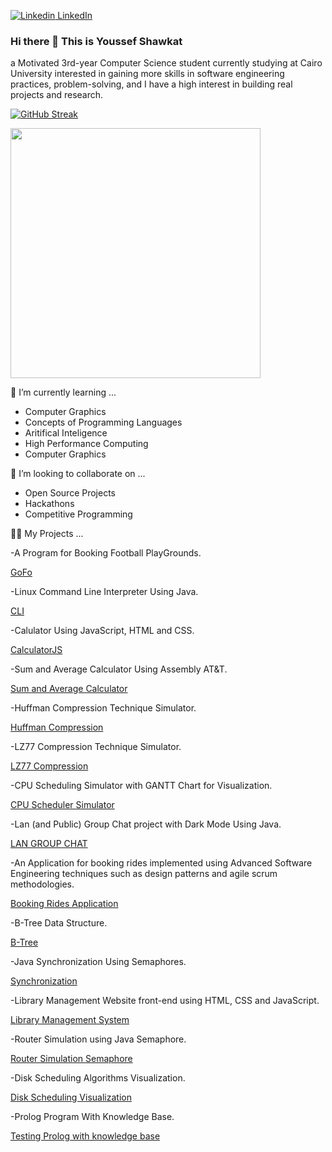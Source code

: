 [![Linkedin](https://i.stack.imgur.com/gVE0j.png) LinkedIn](https://www.linkedin.com/in/youssef-shawkat-826250138/)
&nbsp;
### Hi there 👋 This is Youssef Shawkat

a Motivated 3rd-year Computer Science student currently studying at Cairo University interested in gaining more skills in software engineering practices, problem-solving, and I have a high interest in building real projects and research.

[![GitHub Streak](https://github-readme-streak-stats.herokuapp.com?user=youssefshawkat&theme=dark&date_format=M%20j%5B%2C%20Y%5D)](https://git.io/streak-stats)

<img src="https://github-readme-stats.vercel.app/api?username=youssefshawkat&show_icons=true&theme=great-gatsby" width="400">



🌱 I’m currently learning ...

- Computer Graphics
- Concepts of Programming Languages
- Aritifical Inteligence
- High Performance Computing
- Computer Graphics
 
👯 I’m looking to collaborate on ...

- Open Source Projects
- Hackathons
- Competitive Programming


👨‍💻 My Projects ...

-A Program for Booking Football PlayGrounds.

<p><a href="https://github.com/youssefshawkat/GoFo">GoFo</a></p>

-Linux Command Line Interpreter Using Java.

<p><a href="https://github.com/youssefshawkat/CLI">CLI</a></p>

-Calulator Using JavaScript, HTML and CSS.

<p><a href="https://github.com/youssefshawkat/CalculatorJS">CalculatorJS</a></p>

-Sum and Average Calculator Using Assembly AT&T.

<p><a href="https://github.com/youssefshawkat/Assembly">Sum and Average Calculator</a></p>

-Huffman Compression Technique Simulator.

<p><a href="https://github.com/youssefshawkat/HuffmanCompression">Huffman Compression</a></p>

-LZ77 Compression Technique Simulator.

<p><a href="https://github.com/youssefshawkat/LZ77Compression">LZ77 Compression</a></p>

-CPU Scheduling Simulator with GANTT Chart for Visualization. 

<p><a href="https://github.com/youssefshawkat/CPUSchedulerSimulator">CPU Scheduler Simulator</a></p>

-Lan (and Public) Group Chat project with Dark Mode Using Java.

<p><a href="https://github.com/youssefshawkat/LANCHAT">LAN GROUP CHAT</a></p>

-An Application for booking rides implemented using Advanced Software Engineering techniques such as design patterns and agile scrum methodologies.

<p><a href="https://github.com/youssefshawkat/Advanced-SW">Booking Rides Application</a></p>

-B-Tree Data Structure.

<p><a href="https://github.com/youssefshawkat/btree">B-Tree</a></p>

-Java Synchronization Using Semaphores.

<p><a href="https://github.com/youssefshawkat/Synchronization">Synchronization </a></p>

-Library Management Website front-end using HTML, CSS and JavaScript.

<p><a href="https://github.com/youssefshawkat/librarywebsite">Library Management System </a></p>

-Router Simulation using Java Semaphore.

<p><a href="https://github.com/youssefshawkat/Semaphores">Router Simulation Semaphore </a></p>

-Disk Scheduling Algorithms Visualization.

<p><a href="https://github.com/youssefshawkat/DiskScheduling">Disk Scheduling Visualization</a></p>

-Prolog Program With Knowledge Base.

<p><a href="https://github.com/youssefshawkat/FirstPrologProject">Testing Prolog with knowledge base</a></p>

